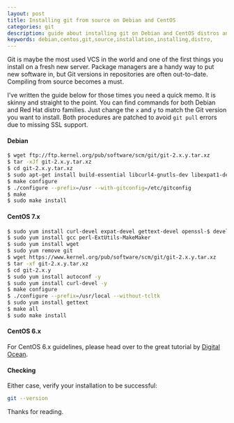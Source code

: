```yaml
---
layout: post
title: Installing git from source on Debian and CentOS
categories: git
description: guide about installing git on Debian and CentOS distros and their derivatives. 
keywords: debian,centos,git,source,installation,installing,distro,
---
```


Git is maybe the most used VCS in the world and one of the first things you install on a fresh new server. Package managers are a handy way to put new software in, but Git versions in repositories are often out-to-date. Compiling from source becomes a must.

I’ve written the guide below for those times you need a quick memo. It is skinny and straight to the point. You can find commands for both Debian and Red Hat distro families. Just change the `x` and `y` to match the Git version you want to install. Both procedures are patched to avoid `git pull` errors due to missing SSL support.

#### Debian

```sh
$ wget ftp://ftp.kernel.org/pub/software/scm/git/git-2.x.y.tar.xz
$ tar -xJf git-2.x.y.tar.xz
$ cd git-2.x.y.tar.xz
$ sudo apt-get install build-essential libcurl4-gnutls-dev libexpat1-dev gettext libz-dev libssl-dev autoconf
$ make configure
$ ./configure --prefix=/usr --with-gitconfig=/etc/gitconfig
$ make
$ sudo make install
```

#### CentOS 7.x

```sh
$ sudo yum install curl-devel expat-devel gettext-devel openssl-$ devel zlib-devel
$ sudo yum install gcc perl-ExtUtils-MakeMaker
$ sudo yum install wget
$ sudo yum remove git
$ wget https://www.kernel.org/pub/software/scm/git/git-2.x.y.tar.xz
$ tar -xf git-2.x.y.tar.xz 
$ cd git-2.x.y
$ sudo yum install autoconf -y
$ sudo yum install curl-devel -y
$ make configure
$ ./configure --prefix=/usr/local --without-tcltk
$ sudo yum install gettext
$ make all
$ sudo make install
```

#### CentOS 6.x

For CentOS 6.x guidelines, please head over to the great tutorial by [Digital Ocean](https://www.digitalocean.com/community/tutorials/how-to-install-git-on-a-centos-6-4-vps).

#### Checking

Either case, verify your installation to be successful:

```sh
git --version 
```

Thanks for reading.
